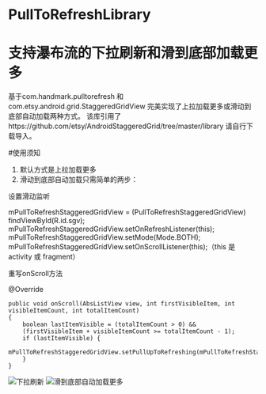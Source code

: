 # PullToRefreshLibrary
支持瀑布流的下拉刷新和滑到底部加载更多
=
基于com.handmark.pulltorefresh 和 com.etsy.android.grid.StaggeredGridView 完美实现了上拉加载更多或滑动到底部自动加载两种方式。
该库引用了https://github.com/etsy/AndroidStaggeredGrid/tree/master/library 请自行下载导入。

#使用须知
1. 默认方式是上拉加载更多
2. 滑动到底部自动加载只需简单的两步：

设置滑动监听

mPullToRefreshStaggeredGridView = (PullToRefreshStaggeredGridView) findViewById(R.id.sgv);
mPullToRefreshStaggeredGridView.setOnRefreshListener(this);
mPullToRefreshStaggeredGridView.setMode(Mode.BOTH);
mPullToRefreshStaggeredGridView.setOnScrollListener(this);（this 是activity 或 fragment）

重写onScroll方法

 @Override
 
    public void onScroll(AbsListView view, int firstVisibleItem, int visibleItemCount, int totalItemCount) 
    {
        boolean lastItemVisible = (totalItemCount > 0) && 
        (firstVisibleItem + visibleItemCount >= totalItemCount - 1);
        if (lastItemVisible) {
            mPullToRefreshStaggeredGridView.setPullUpToRefreshing(mPullToRefreshStaggeredGridView);
        }
    }

![下拉刷新](http://g.recordit.co/QEM5g5fezd.gif)
![滑到底部自动加载更多](http://g.recordit.co/SWZGTCPiEP.gif)
